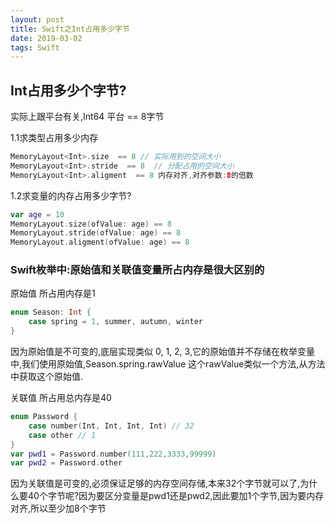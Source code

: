 ```yaml
---
layout: post
title: Swift之Int占用多少字节
date: 2019-03-02
tags: Swift
---
```

## Int占用多少个字节?
实际上跟平台有关,Int64 平台 == 8字节

1.1求类型占用多少内存
```swift
MemoryLayout<Int>.size  == 8 // 实际用到的空间大小
MemoryLayout<Int>.stride  == 8  // 分配占用的空间大小
MemoryLayout<Int>.aligment  == 8 内存对齐,对齐参数:8的倍数
```
 
1.2求变量的内存占用多少字节?
```swift
var age = 10
MemoryLayout.size(ofValue: age) == 8
MemoryLayout.stride(ofValue: age) == 8
MemoryLayout.aligment(ofValue: age) == 8
```

### Swift枚举中:原始值和关联值变量所占内存是很大区别的

原始值 所占用内存是1
```swift
enum Season: Int {
    case spring = 1, summer, autumn, winter
}
```
因为原始值是不可变的,底层实现类似 0, 1, 2, 3,它的原始值并不存储在枚举变量中,我们使用原始值,Season.spring.rawValue 这个rawValue类似一个方法,从方法中获取这个原始值.
 

关联值 所占用总内存是40
```swift
enum Password {
    case number(Int, Int, Int, Int) // 32
    case other // 1 
}
var pwd1 = Password.number(111,222,3333,99999)
var pwd2 = Password.other
```
因为关联值是可变的,必须保证足够的内存空间存储,本来32个字节就可以了,为什么要40个字节呢?因为要区分变量是pwd1还是pwd2,因此要加1个字节,因为要内存对齐,所以至少加8个字节

